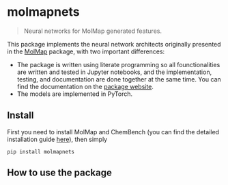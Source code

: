 # molmapnets
> Neural networks for MolMap generated features.


This package implements the neural network architects originally presented in the [MolMap](https://github.com/shenwanxiang/bidd-molmap) package, with two important differences:

- The package is written using literate programming so all founctionalities are written and tested in Jupyter notebooks, and the implementation, testing, and documentation are done together at the same time. You can find the documentation on the [package website](https://riversdark.github.io/molmapnets/).
- The models are implemented in PyTorch.

## Install

First you need to install MolMap and ChemBench (you can find the detailed installation guide [here](https://github.com/shenwanxiang/bidd-molmap#installation)), then simply

`pip install molmapnets`

## How to use the package
